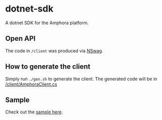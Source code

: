# dotnet-sdk
A dotnet SDK for the Amphora platform.

## Open API

The code in `/client` was produced via [NSwag](https://github.com/RicoSuter/NSwag). 

## How to generate the client

Simply run `./gen.sh` to generate the client. The generated code will be in [/client/AmphoraClient.cs](/client/AmphoraClient.cs)


## Sample

Check out the [sample here](sample/Program.cs).